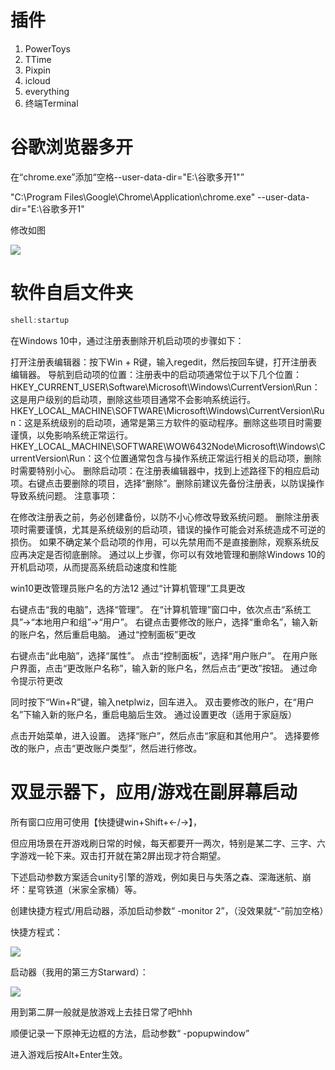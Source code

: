 
# 插件
1. PowerToys
2. TTime
3. Pixpin
4. icloud
5. everything
6. 终端Terminal



# 谷歌浏览器多开

在“chrome.exe”添加“空格--user-data-dir="E:\谷歌多开1"”

"C:\Program Files\Google\Chrome\Application\chrome.exe" --user-data-dir="E:\谷歌多开1"

修改如图

![](https://pic1.zhimg.com/80/v2-e1c7bf8fc3acde3f30a1115371928f50_1440w.webp)



# 软件自启文件夹
```java
shell:startup
```

在Windows 10中，通过注册表删除开机启动项的步骤如下‌：

‌打开注册表编辑器‌：按下Win + R键，输入regedit，然后按回车键，打开注册表编辑器。
‌导航到启动项的位置‌：注册表中的启动项通常位于以下几个位置：
HKEY_CURRENT_USER\Software\Microsoft\Windows\CurrentVersion\Run：这是用户级别的启动项，删除这些项目通常不会影响系统运行。
HKEY_LOCAL_MACHINE\SOFTWARE\Microsoft\Windows\CurrentVersion\Run：这是系统级别的启动项，通常是第三方软件的驱动程序。删除这些项目时需要谨慎，以免影响系统正常运行。
HKEY_LOCAL_MACHINE\SOFTWARE\WOW6432Node\Microsoft\Windows\CurrentVersion\Run：这个位置通常包含与操作系统正常运行相关的启动项，删除时需要特别小心。
‌删除启动项‌：在注册表编辑器中，找到上述路径下的相应启动项。右键点击要删除的项目，选择“删除”。删除前建议先备份注册表，以防误操作导致系统问题。
‌注意事项‌：

在修改注册表之前，务必创建备份，以防不小心修改导致系统问题。
删除注册表项时需要谨慎，尤其是系统级别的启动项，错误的操作可能会对系统造成不可逆的损伤。
如果不确定某个启动项的作用，可以先禁用而不是直接删除，观察系统反应再决定是否彻底删除。
通过以上步骤，你可以有效地管理和删除Windows 10的开机启动项，从而提高系统启动速度和性能


‌win10更改‌管理员账户名的方法‌12
‌通过“‌计算机管理”工具更改‌

右键点击“我的电脑”，选择“管理”。
在“计算机管理”窗口中，依次点击“系统工具”->“本地用户和组”->“用户”。
右键点击要修改的账户，选择“重命名”，输入新的账户名，然后重启电脑。
‌通过“‌控制面板”更改‌

右键点击“此电脑”，选择“属性”。
点击“控制面板”，选择“用户账户”。
在用户账户界面，点击“更改账户名称”，输入新的账户名，然后点击“更改”按钮。
‌通过‌命令提示符更改‌

同时按下“Win+R”键，输入netplwiz，回车进入。
双击要修改的账户，在“用户名”下输入新的账户名，重启电脑后生效。
‌通过设置更改（适用于家庭版）‌

点击开始菜单，进入设置。
选择“账户”，然后点击“家庭和其他用户”。
选择要修改的账户，点击“更改账户类型”，然后进行修改。‌


# 双显示器下，应用/游戏在副屏幕启动

所有窗口应用可使用【快捷键win+Shift+←/→】，

但应用场景在开游戏刷日常的时候，每天都要开一两次，特别是某二字、三字、六字游戏一轮下来。双击打开就在第2屏出现才符合期望。

下述启动参数方案适合unity引擎的游戏，例如奥日与失落之森、深海迷航、崩坏：星穹铁道（米家全家桶）等。

创建快捷方程式/用启动器，添加启动参数“ -monitor 2”，（没效果就“-”前加空格）

快捷方程式：

![](https://pic1.zhimg.com/80/v2-b907beaaacb0dd096cf57d072a9f42f8_720w.webp)

启动器（我用的第三方Starward）：

![](https://pic3.zhimg.com/80/v2-dcf94f0277a076a7c7959cb3e2a9f0f2_720w.webp)

用到第二屏一般就是放游戏上去挂日常了吧hhh

顺便记录一下原神无边框的方法，启动参数“ -popupwindow”

进入游戏后按Alt+Enter生效。

